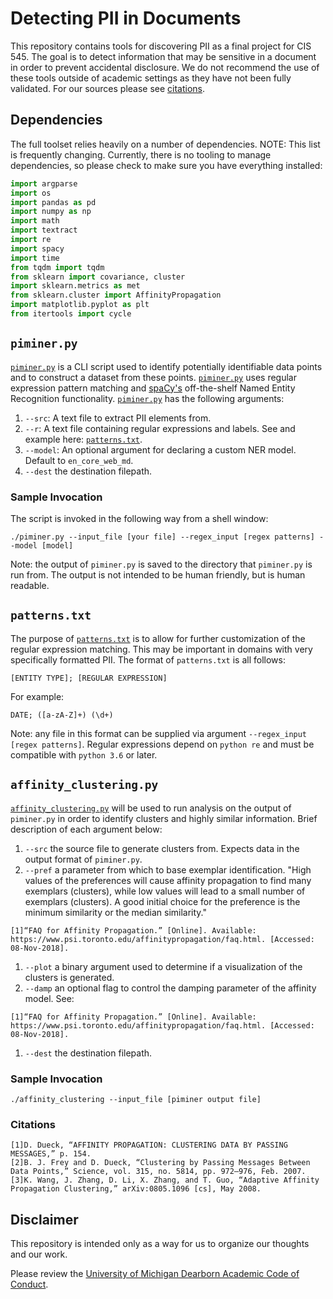 # Detecting PII in Documents
This repository contains tools for discovering PII as a final project for CIS 545. The goal is to detect information that may be sensitive in a document in order to prevent accidental disclosure. We do not recommend the use of these tools outside of academic settings as they have not been fully validated. For our sources please see [citations](CITATIONS.txt).

## Dependencies
The full toolset relies heavily on a number of dependencies. NOTE: This list is frequently changing. Currently, there is no tooling to manage dependencies, so please check to make sure you have everything installed:

```python
import argparse
import os
import pandas as pd
import numpy as np
import math
import textract
import re
import spacy
import time
from tqdm import tqdm
from sklearn import covariance, cluster
import sklearn.metrics as met
from sklearn.cluster import AffinityPropagation
import matplotlib.pyplot as plt
from itertools import cycle
```

## `piminer.py`
[`piminer.py`](PIMINER.py) is a CLI script used to identify potentially identifiable data points and to construct a dataset from these points. [`piminer.py`](PIMINER.py) uses regular expression pattern matching and [spaCy's](https://spacy.io/) off-the-shelf Named Entity Recognition functionality. [`piminer.py`](PIMINER.py) has the following arguments:

1. `--src`: A text file to extract PII elements from.
1. `--r`: A text file containing regular expressions and labels. See and example here: [`patterns.txt`](patterns.txt).
1. `--model`: An optional argument for declaring a custom NER model. Default to `en_core_web_md`.
1. `--dest` the destination filepath.

### Sample Invocation
The script is invoked in the following way from a shell window:

```
./piminer.py --input_file [your file] --regex_input [regex patterns] --model [model]
```

Note: the output of `piminer.py` is saved to the directory that `piminer.py` is run from. The output is not intended to be human friendly, but is human readable.


## `patterns.txt`
The purpose of [`patterns.txt`](patterns.txt) is to allow for further customization of the regular expression matching. This may be important in domains with very specifically formatted PII. The format of `patterns.txt` is all follows:

```
[ENTITY TYPE]; [REGULAR EXPRESSION]
```

For example:

```
DATE; ([a-zA-Z]+) (\d+)
```

Note: any file in this format can be supplied via argument `--regex_input [regex patterns]`. Regular expressions depend on `python re` and must be compatible with `python 3.6` or later.

## `affinity_clustering.py`
[`affinity_clustering.py`](affinity_clustering.py) will be used to run analysis on the output of `piminer.py` in order to identify clusters and highly similar information. Brief description of each argument below:

1. `--src` the source file to generate clusters from. Expects data in the output format of `piminer.py`.
1. `--pref` a parameter from which to base exemplar identification. "High values of the preferences will cause affinity propagation to find many exemplars (clusters), while low values will lead to a small number of exemplars (clusters). A good initial choice for the preference is the minimum similarity or the median similarity."

```
[1]“FAQ for Affinity Propagation.” [Online]. Available: https://www.psi.toronto.edu/affinitypropagation/faq.html. [Accessed: 08-Nov-2018].
```

1. `--plot` a binary argument used to determine if a visualization of the clusters is generated.
1. `--damp` an optional flag to control the damping parameter of the affinity model. See:

```
[1]“FAQ for Affinity Propagation.” [Online]. Available: https://www.psi.toronto.edu/affinitypropagation/faq.html. [Accessed: 08-Nov-2018].
```

1. `--dest` the destination filepath.

### Sample Invocation

```
./affinity_clustering --input_file [piminer output file]
```

### Citations

```
[1]D. Dueck, “AFFINITY PROPAGATION: CLUSTERING DATA BY PASSING MESSAGES,” p. 154.
[2]B. J. Frey and D. Dueck, “Clustering by Passing Messages Between Data Points,” Science, vol. 315, no. 5814, pp. 972–976, Feb. 2007.
[3]K. Wang, J. Zhang, D. Li, X. Zhang, and T. Guo, “Adaptive Affinity Propagation Clustering,” arXiv:0805.1096 [cs], May 2008.
```

## Disclaimer
This repository is intended only as a way for us to organize our thoughts and our work.

Please review the [University of Michigan Dearborn Academic Code of Conduct](http://catalog.umd.umich.edu/graduate/academic-policies/academic-code-of-conduct/).
